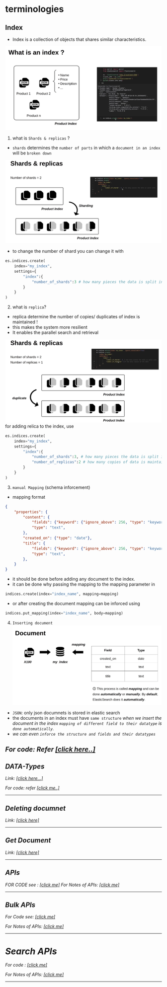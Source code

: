 # terminologies

## Index
-   Index is a collection of objects that shares similar characteristics.

![Index](./img-src/index_creation.png)

1. what is `Shards & replicas` ?
-   `shards` determines the `number of parts` in which a `document in an index` will be `broken down`

![shards](./img-src/shards.png)
-    to change the number of shard you can change it with 
```python
es.indices.create(
    index="my_index",
    settings={
        "index":{
            "number_of_shards":3 # how many pieces the data is split into
        }
    }
)
```
2. what is `replica`?
-   replica determine the number of copies/ duplicates of index is maintained !
-   this makes the system more resilient 
-   It enables the parallel search and retrieval

![replicas](./img-src/replicas.png)
for adding relica to the index, use
```python
es.indices.create(
    index="my_index",
    settings={
        "index":{
            "number_of_shards":3, # how many pieces the data is split into
            "number_of_replicas":2 # how many copies of data is maintained
        }
    }
)
```

3. `manual Mapping` (schema inforcement)
- mapping format
```json
{
    "properties": {
        "content": {
            "fields": {"keyword": {"ignore_above": 256, "type": "keyword"}},
            "type": "text",
        },
        "created_on": {"type": "date"},
        "title": {
            "fields": {"keyword": {"ignore_above": 256, "type": "keyword"}},
            "type": "text",
        },
    }
}
```
- it should be done before adding any document to the index. 
- it can be done why passing the mapping to the mapping parameter in 
```python
indices.create(index="index_name", mapping=mapping)
```
- or after creating the document mapping can be inforced using 

```python
indices.put_mapping(index="index_name", body=mapping)
```
4. `Inserting document`
![Insert document](./img-src/insert_data_to_index.png)
- `JSON`: only json documnets is stored in elastic search
- the documents in an index must have `same structure`
<i> when we insert the document in the index `mapping of different field to their datatype` is` done automatically`.
- we can even `inforce the structure and fields and their datatypes
`

For code: Refer <a href="./src/create_index.ipynb">[click here..]</a>
---

## DATA-Types

Link: <a href="./field_data_types.md">[click here...]</a>


For code: refer <a href="./src/field_data_types.ipynb">[click me..]</a>

---

## Deleting documnet

Link: <a href="./deleting_document.md">[click here]</a>

---

## Get Document

Link: <a href="./get_document.md">[click here]</a>

---
## APIs

FOR CODE see : <a href="./src/apis.ipynb">[click me]</a>
For Notes of APIs: <a href="./apis.md">[click me]</a>

---

## Bulk APIs

For Code see: <a href="./src/bulk_api.ipynb">[click me]</a>

For Notes of APIs: <a href="./bulk_apis.md">[click me]</a>

---

# Search APIs

For code : <a href="./src/search_api.ipynb">[click me]</a>

For Notes of APIs: <a href="./search_apis.md">[click me]</a>


---

# 